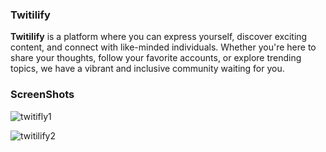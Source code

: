 ### Twitilify
**Twitilify** is a platform where you can express yourself, discover exciting content, and connect with like-minded individuals. Whether you're here to share your thoughts, follow your favorite accounts, or explore trending topics, we have a vibrant and inclusive community waiting for you.
### ScreenShots

![twitifly1](https://github.com/The-SaqlainNawaz/Twitilify/assets/81869501/79ef1949-b199-4cb8-96b9-4251ad2a625f)

![twitilify2](https://github.com/The-SaqlainNawaz/Twitilify/assets/81869501/f5499317-081e-454b-903d-b8ddbf5b0b02)
